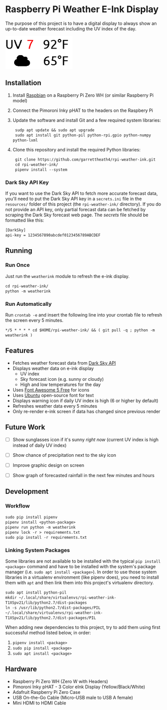 # Raspberry Pi Weather E-Ink Display

The purpose of this project is to have a digital display to always show an
up-to-date weather forecast including the UV index of the day.

![Demo of e-ink display](example.png?raw=true)


## Installation

1. Install [Raspbian](https://www.raspberrypi.org/downloads/raspbian/) on a
   Raspberry Pi Zero WH (or similar Raspberry Pi model)
2. Connect the Pimoroni Inky pHAT to the headers on the Raspbery Pi
3. Update the software and install Git and a few required system libraries:

        sudp apt update && sudo apt upgrade
        sudo apt install git python-pil python-rpi.gpio python-numpy python-lxml

4. Clone this repository and install the required Python libraries:

        git clone https://github.com/garrettheath4/rpi-weather-ink.git
        cd rpi-weather-ink/
        pipenv install --system

### Dark Sky API Key

If you want to use the Dark Sky API to fetch more accurate forecast data, you'll
need to put the Dark Sky API key in a `secrets.ini` file in the `resources/`
folder of this project (the `rpi-weather-ink/` directory). If you do not provide
an API key, only partial forecast data can be fetched by scraping the Dark Sky
forecast web page. The _secrets_ file should be formatted like this:

```
[DarkSky]
api-key = 1234567890abcdef0123456789ABCDEF
```


## Running

### Run Once

Just run the `weatherink` module to refresh the e-ink display.

```
cd rpi-weather-ink/
python -m weatherink
```

### Run Automatically

Run `crontab -e` and insert the following line into your crontab file to refresh
the screen every 5 minutes.

```
*/5 * * * * cd $HOME/rpi-weather-ink/ && ( git pull -q ; python -m weatherink )
```


## Features

- Fetches weather forecast data from [Dark Sky API](https://darksky.net/dev)
- Displays weather data on e-ink display
    - UV index
    - Sky forecast icon (e.g. sunny or cloudy)
    - High and low temperatures for the day
- Uses [Font Awesome 5 Free](https://fontawesome.com) for icons
- Uses [Ubuntu](https://design.ubuntu.com/font/) open-source font for text
- Displays warning icon if daily UV index is high (6 or higher by default)
- Refreshes weather data every 5 minutes
- Only re-render e-ink screen if data has changed since previous render


## Future Work

- [ ] Show sunglasses icon if it's sunny _right now_ (current UV index is high
      instead of daily UV index)
- [ ] Show chance of precipitation next to the sky icon
- [ ] Improve graphic design on screen
- [ ] Show graph of forecasted rainfall in the next few minutes and hours


## Development

### Workflow

```
sudo pip install pipenv
pipenv install <python-package>
pipenv run python -m weatherink
pipenv lock -r > requirements.txt
sudo pip install -r requirements.txt
```

### Linking System Packages

Some libraries are not available to be installed with the typical
`pip install <package>` command and have to be installed with the system's
package manager (i.e. `sudo apt install <package>`). In order to use those
system libraries in a virtualenv environment (like pipenv does), you need to
install them with `apt` and then link them into this project's virtualenv
directory.

```
sudo apt install python-pil
mkdir ~/.local/share/virtualenvs/rpi-weather-ink-T1XSpv21/lib/python2.7/dist-packages
ln -s /usr/lib/python2.7/dist-packages/PIL ~/.local/share/virtualenvs/rpi-weather-ink-T1XSpv21/lib/python2.7/dist-packages/PIL
```

When adding new dependencies to this project, try to add them using first
successful method listed below, in order:

1. `pipenv install <package>`
1. `sudo pip install <package>`
1. `sudo apt install <package>`


## Hardware

* Raspberry Pi Zero WH (Zero W with Headers)
* Pimoroni Inky pHAT - 3 Color eInk Display (Yellow/Black/White)
* Adafruit Raspberry Pi Zero Case
* USB On-the-Go Cable (Micro-USB male to USB A female)
* Mini HDMI to HDMI Cable

